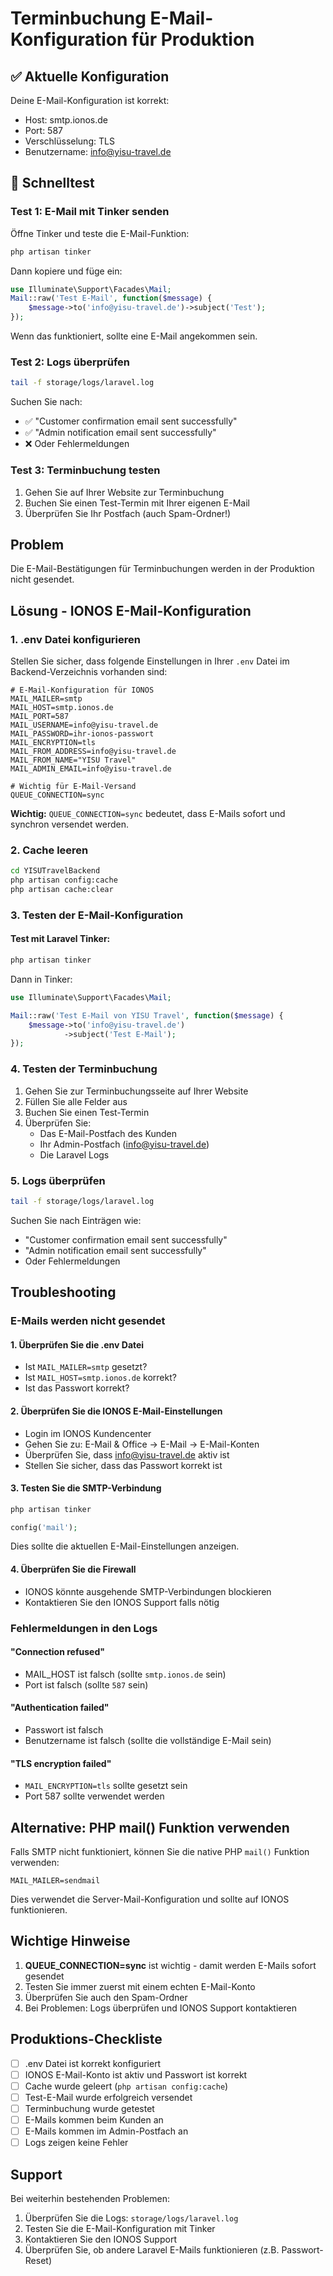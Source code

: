 # Terminbuchung E-Mail-Konfiguration für Produktion

## ✅ Aktuelle Konfiguration
Deine E-Mail-Konfiguration ist korrekt:
- Host: smtp.ionos.de
- Port: 587
- Verschlüsselung: TLS
- Benutzername: info@yisu-travel.de

## 🧪 Schnelltest

### Test 1: E-Mail mit Tinker senden
Öffne Tinker und teste die E-Mail-Funktion:
```bash
php artisan tinker
```

Dann kopiere und füge ein:
```php
use Illuminate\Support\Facades\Mail;
Mail::raw('Test E-Mail', function($message) { 
    $message->to('info@yisu-travel.de')->subject('Test'); 
});
```

Wenn das funktioniert, sollte eine E-Mail angekommen sein.

### Test 2: Logs überprüfen
```bash
tail -f storage/logs/laravel.log
```

Suchen Sie nach:
- ✅ "Customer confirmation email sent successfully"
- ✅ "Admin notification email sent successfully"
- ❌ Oder Fehlermeldungen

### Test 3: Terminbuchung testen
1. Gehen Sie auf Ihrer Website zur Terminbuchung
2. Buchen Sie einen Test-Termin mit Ihrer eigenen E-Mail
3. Überprüfen Sie Ihr Postfach (auch Spam-Ordner!)

## Problem
Die E-Mail-Bestätigungen für Terminbuchungen werden in der Produktion nicht gesendet.

## Lösung - IONOS E-Mail-Konfiguration

### 1. .env Datei konfigurieren
Stellen Sie sicher, dass folgende Einstellungen in Ihrer `.env` Datei im Backend-Verzeichnis vorhanden sind:

```env
# E-Mail-Konfiguration für IONOS
MAIL_MAILER=smtp
MAIL_HOST=smtp.ionos.de
MAIL_PORT=587
MAIL_USERNAME=info@yisu-travel.de
MAIL_PASSWORD=ihr-ionos-passwort
MAIL_ENCRYPTION=tls
MAIL_FROM_ADDRESS=info@yisu-travel.de
MAIL_FROM_NAME="YISU Travel"
MAIL_ADMIN_EMAIL=info@yisu-travel.de

# Wichtig für E-Mail-Versand
QUEUE_CONNECTION=sync
```

**Wichtig:** `QUEUE_CONNECTION=sync` bedeutet, dass E-Mails sofort und synchron versendet werden.

### 2. Cache leeren
```bash
cd YISUTravelBackend
php artisan config:cache
php artisan cache:clear
```

### 3. Testen der E-Mail-Konfiguration

#### Test mit Laravel Tinker:
```bash
php artisan tinker
```

Dann in Tinker:
```php
use Illuminate\Support\Facades\Mail;

Mail::raw('Test E-Mail von YISU Travel', function($message) {
    $message->to('info@yisu-travel.de')
            ->subject('Test E-Mail');
});
```

### 4. Testen der Terminbuchung

1. Gehen Sie zur Terminbuchungsseite auf Ihrer Website
2. Füllen Sie alle Felder aus
3. Buchen Sie einen Test-Termin
4. Überprüfen Sie:
   - Das E-Mail-Postfach des Kunden
   - Ihr Admin-Postfach (info@yisu-travel.de)
   - Die Laravel Logs

### 5. Logs überprüfen

```bash
tail -f storage/logs/laravel.log
```

Suchen Sie nach Einträgen wie:
- "Customer confirmation email sent successfully"
- "Admin notification email sent successfully"
- Oder Fehlermeldungen

## Troubleshooting

### E-Mails werden nicht gesendet

#### 1. Überprüfen Sie die .env Datei
- Ist `MAIL_MAILER=smtp` gesetzt?
- Ist `MAIL_HOST=smtp.ionos.de` korrekt?
- Ist das Passwort korrekt?

#### 2. Überprüfen Sie die IONOS E-Mail-Einstellungen
- Login im IONOS Kundencenter
- Gehen Sie zu: E-Mail & Office → E-Mail → E-Mail-Konten
- Überprüfen Sie, dass info@yisu-travel.de aktiv ist
- Stellen Sie sicher, dass das Passwort korrekt ist

#### 3. Testen Sie die SMTP-Verbindung
```bash
php artisan tinker
```

```php
config('mail');
```

Dies sollte die aktuellen E-Mail-Einstellungen anzeigen.

#### 4. Überprüfen Sie die Firewall
- IONOS könnte ausgehende SMTP-Verbindungen blockieren
- Kontaktieren Sie den IONOS Support falls nötig

### Fehlermeldungen in den Logs

#### "Connection refused"
- MAIL_HOST ist falsch (sollte `smtp.ionos.de` sein)
- Port ist falsch (sollte `587` sein)

#### "Authentication failed"
- Passwort ist falsch
- Benutzername ist falsch (sollte die vollständige E-Mail sein)

#### "TLS encryption failed"
- `MAIL_ENCRYPTION=tls` sollte gesetzt sein
- Port 587 sollte verwendet werden

## Alternative: PHP mail() Funktion verwenden

Falls SMTP nicht funktioniert, können Sie die native PHP `mail()` Funktion verwenden:

```env
MAIL_MAILER=sendmail
```

Dies verwendet die Server-Mail-Konfiguration und sollte auf IONOS funktionieren.

## Wichtige Hinweise

1. **QUEUE_CONNECTION=sync** ist wichtig - damit werden E-Mails sofort gesendet
2. Testen Sie immer zuerst mit einem echten E-Mail-Konto
3. Überprüfen Sie auch den Spam-Ordner
4. Bei Problemen: Logs überprüfen und IONOS Support kontaktieren

## Produktions-Checkliste

- [ ] .env Datei ist korrekt konfiguriert
- [ ] IONOS E-Mail-Konto ist aktiv und Passwort ist korrekt
- [ ] Cache wurde geleert (`php artisan config:cache`)
- [ ] Test-E-Mail wurde erfolgreich versendet
- [ ] Terminbuchung wurde getestet
- [ ] E-Mails kommen beim Kunden an
- [ ] E-Mails kommen im Admin-Postfach an
- [ ] Logs zeigen keine Fehler

## Support

Bei weiterhin bestehenden Problemen:
1. Überprüfen Sie die Logs: `storage/logs/laravel.log`
2. Testen Sie die E-Mail-Konfiguration mit Tinker
3. Kontaktieren Sie den IONOS Support
4. Überprüfen Sie, ob andere Laravel E-Mails funktionieren (z.B. Passwort-Reset)
